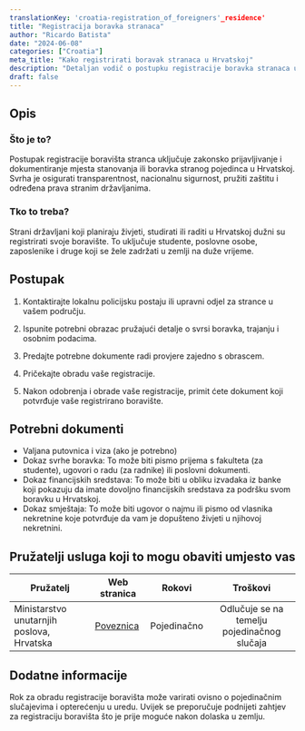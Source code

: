 ```yaml
---
translationKey: 'croatia-registration_of_foreigners'_residence'
title: "Registracija boravka stranaca"
author: "Ricardo Batista"
date: "2024-06-08"
categories: ["Croatia"]
meta_title: "Kako registrirati boravak stranaca u Hrvatskoj"
description: "Detaljan vodič o postupku registracije boravka stranaca u Hrvatskoj. Obuhvaća postupak, potrebne dokumente i pružatelje usluga."
draft: false
---
```


## Opis
### Što je to?
Postupak registracije boravišta stranca uključuje zakonsko prijavljivanje i dokumentiranje mjesta stanovanja ili boravka stranog pojedinca u Hrvatskoj. Svrha je osigurati transparentnost, nacionalnu sigurnost, pružiti zaštitu i određena prava stranim državljanima.

### Tko to treba?
Strani državljani koji planiraju živjeti, studirati ili raditi u Hrvatskoj dužni su registrirati svoje boravište. To uključuje studente, poslovne osobe, zaposlenike i druge koji se žele zadržati u zemlji na duže vrijeme.

## Postupak

1. Kontaktirajte lokalnu policijsku postaju ili upravni odjel za strance u vašem području.

2. Ispunite potrebni obrazac pružajući detalje o svrsi boravka, trajanju i osobnim podacima.

3. Predajte potrebne dokumente radi provjere zajedno s obrascem.

4. Pričekajte obradu vaše registracije.

5. Nakon odobrenja i obrade vaše registracije, primit ćete dokument koji potvrđuje vaše registrirano boravište.

## Potrebni dokumenti

- Valjana putovnica i viza (ako je potrebno)
- Dokaz svrhe boravka: To može biti pismo prijema s fakulteta (za studente), ugovori o radu (za radnike) ili poslovni dokumenti.
- Dokaz financijskih sredstava: To može biti u obliku izvadaka iz banke koji pokazuju da imate dovoljno financijskih sredstava za podršku svom boravku u Hrvatskoj.
- Dokaz smještaja: To može biti ugovor o najmu ili pismo od vlasnika nekretnine koje potvrđuje da vam je dopušteno živjeti u njihovoj nekretnini.

## Pružatelji usluga koji to mogu obaviti umjesto vas

| Pružatelj       |     Web stranica     |     Rokovi    |       Troškovi      |
| --------------- | --------------- |  :-------------: | :-------------: |
| Ministarstvo unutarnjih poslova, Hrvatska |  [Poveznica](http://www.mup.hr)       |      Pojedinačno     |        Odlučuje se na temelju pojedinačnog slučaja      |

## Dodatne informacije
Rok za obradu registracije boravišta može varirati ovisno o pojedinačnim slučajevima i opterećenju u uredu. Uvijek se preporučuje podnijeti zahtjev za registraciju boravišta što je prije moguće nakon dolaska u zemlju.
